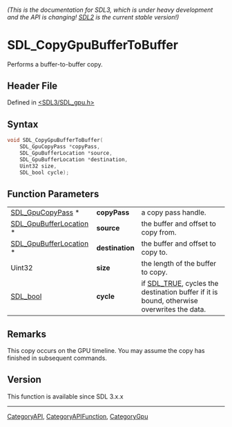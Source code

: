 ###### (This is the documentation for SDL3, which is under heavy development and the API is changing! [SDL2](https://wiki.libsdl.org/SDL2/) is the current stable version!)
# SDL_CopyGpuBufferToBuffer

Performs a buffer-to-buffer copy.

## Header File

Defined in [<SDL3/SDL_gpu.h>](https://github.com/libsdl-org/SDL/blob/main/include/SDL3/SDL_gpu.h)

## Syntax

```c
void SDL_CopyGpuBufferToBuffer(
    SDL_GpuCopyPass *copyPass,
    SDL_GpuBufferLocation *source,
    SDL_GpuBufferLocation *destination,
    Uint32 size,
    SDL_bool cycle);
```

## Function Parameters

|                                                  |                 |                                                                                                       |
| ------------------------------------------------ | --------------- | ----------------------------------------------------------------------------------------------------- |
| [SDL_GpuCopyPass](SDL_GpuCopyPass) *             | **copyPass**    | a copy pass handle.                                                                                   |
| [SDL_GpuBufferLocation](SDL_GpuBufferLocation) * | **source**      | the buffer and offset to copy from.                                                                   |
| [SDL_GpuBufferLocation](SDL_GpuBufferLocation) * | **destination** | the buffer and offset to copy to.                                                                     |
| Uint32                                           | **size**        | the length of the buffer to copy.                                                                     |
| [SDL_bool](SDL_bool)                             | **cycle**       | if [SDL_TRUE](SDL_TRUE), cycles the destination buffer if it is bound, otherwise overwrites the data. |

## Remarks

This copy occurs on the GPU timeline. You may assume the copy has finished
in subsequent commands.

## Version

This function is available since SDL 3.x.x

----
[CategoryAPI](CategoryAPI), [CategoryAPIFunction](CategoryAPIFunction), [CategoryGpu](CategoryGpu)

